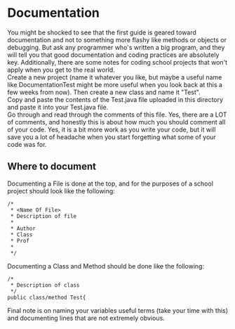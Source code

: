 # Documentation  
You might be shocked to see that the first guide is geared toward documentation and not to something more flashy like methods or objects or debugging. But ask any programmer who's written a big program, and they will tell you that good documentation and coding practices are absolutely key. Additionally, there are some notes for coding school projects that won't apply when you get to the real world.  
Create a new project (name it whatever you like, but maybe a useful name like DocumentationTest might be more useful when you look back at this a few weeks from now). Then create a new class and name it "Test".  
Copy and paste the contents of the Test.java file uploaded in this directory and paste it into your Test.java file.  
Go through and read through the comments of this file. Yes, there are a LOT of comments, and honestly this is about how much you should comment all of your code. Yes, it is a bit more work as you write your code, but it will save you a lot of headache when you start forgetting what some of your code was for.  

## Where to document  
Documenting a File is done at the top, and for the purposes of a school project should look like the following:  
```
/*  
 * <Name Of File>  
 * Description of file  
 *  
 * Author  
 * Class  
 * Prof  
 *  
 */  
```    

Documenting a Class and Method should be done like the following:  
```  
/*   
 * Description of class  
 */  
public class/method Test{  
```    

Final note is on naming your variables useful terms (take your time with this) and documenting lines that are not extremely obvious.  

